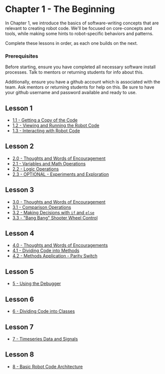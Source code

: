 # Chapter 1 - The Beginning

In Chapter 1, we introduce the basics of software-writing concepts that are relevant to creating robot code. We'll be focused on core-concepts and tools, while making some hints to robot-specific behaviors and patterns.

Complete these lessons in order, as each one builds on the next.

### Prerequisites

Before starting, ensure you have completed all necessary software install processes. Talk to mentors or returning students for info about this.

Additionally, ensure you have a github account which is associated with the team. Ask mentors or returning students for help on this. Be sure to have your github username and password available and ready to use.

##  Lesson 1

* [1.1 - Getting a Copy of the Code](./lesson1.1.md)
* [1.2 - Viewing and Running the Robot Code](./lesson1.2.md)
* [1.3 - Interacting with Robot Code](./lesson1.3.md)

##  Lesson 2

* [2.0 - Thoughts and Words of Encouragement](./lesson2.0.md)
* [2.1 - Variables and Math Operations](./lesson2.1.md)
* [2.2 - Logic Operations](./lesson2.2.md)
* [2.3 - OPTIONAL - Experiments and Exploration](./lesson2.3.md)

##  Lesson 3

* [3.0 - Thoughts and Words of Encouragement](./lesson3.0.md)
* [3.1 - Comparison Operations](./lesson3.1.md)
* [3.2 - Making Decisions with `if` and `else`](./lesson3.2.md)
* [3.3 - "Bang Bang" Shooter Wheel Control](./lesson3.3.md)

##  Lesson 4

* [4.0 - Thoughts and Words of Encouragements](./lesson4.0.md)
* [4.1 - Dividing Code into Methods](./lesson4.1.md)
* [4.2 - Methods Application - Parity Switch](./lesson4.2.md)

##  Lesson 5

* [5 - Using the Debugger](./lesson5.md)

##  Lesson 6

* [6 - Dividing Code into Classes](./lesson6.md)

##  Lesson 7

* [7 - Timeseries Data and Signals](./lesson7.md)

##  Lesson 8

* [8 - Basic Robot Code Architecture](./lesson8.md)
